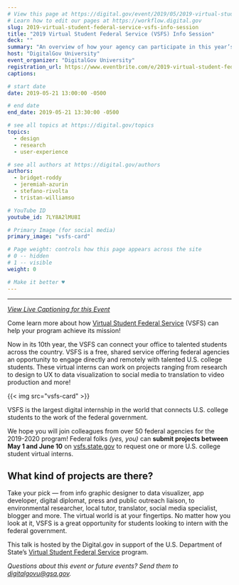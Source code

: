 ```yaml
---
# View this page at https://digital.gov/event/2019/05/2019-virtual-student-federal-service-vsfs
# Learn how to edit our pages at https://workflow.digital.gov
slug: 2019-virtual-student-federal-service-vsfs-info-session
title: "2019 Virtual Student Federal Service (VSFS) Info Session"
deck: ""
summary: "An overview of how your agency can participate in this year’s VSFS program."
host: "DigitalGov University"
event_organizer: "DigitalGov University"
registration_url: https://www.eventbrite.com/e/2019-virtual-student-federal-service-info-session-registration-62009088854
captions: 

# start date
date: 2019-05-21 13:00:00 -0500

# end date
end_date: 2019-05-21 13:30:00 -0500

# see all topics at https://digital.gov/topics
topics: 
  - design
  - research
  - user-experience

# see all authors at https://digital.gov/authors
authors: 
  - bridget-roddy
  - jeremiah-azurin
  - stefano-rivolta
  - tristan-williamso

# YouTube ID
youtube_id: 7LY8A2lMU8I

# Primary Image (for social media)
primary_image: "vsfs-card"

# Page weight: controls how this page appears across the site
# 0 -- hidden
# 1 -- visible
weight: 0

# Make it better ♥
---
```

---

_[View Live Captioning for this Event](https://www.captionedtext.com/client/event.aspx?EventID=4039820&CustomerID=321)_

Come learn more about how [Virtual Student Federal Service](https://www.state.gov/virtual-student-federal-service/) (VSFS) can help your program achieve its mission!

Now in its 10th year, the VSFS can connect your office to talented students across the country. VSFS is a free, shared service offering federal agencies an opportunity to engage directly and remotely with talented U.S. college students. These virtual interns can work on projects ranging from research to design to UX to data visualization to social media to translation to video production and more!

{{< img src="vsfs-card" >}}

VSFS is the largest digital internship in the world that connects U.S. college students to the work of the federal government.

We hope you will join colleagues from over 50 federal agencies for the 2019-2020 program! Federal folks _(yes, you)_ can **submit projects between May 1 and June 10** on [vsfs.state.gov](https://vsfs.state.gov/how-to-apply) to request one or more U.S. college student virtual interns.

## What kind of projects are there?

Take your pick — from info graphic designer to data visualizer, app developer, digital diplomat, press and public outreach liaison, to environmental researcher, local tutor, translator, social media specialist, blogger and more. The virtual world is at your fingertips. No matter how you look at it, VSFS is a great opportunity for students looking to intern with the federal government.

This talk is hosted by the Digital.gov in support of the U.S. Department of State’s [Virtual Student Federal Service](https://www.state.gov/vsfs-a-great-opportunity-for-students-and-federal-employees-alike/) program.

_Questions about this event or future events? Send them to [digitalgovu@gsa.gov](mailto:digitalgovu@gsa.gov)._
